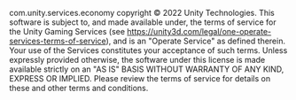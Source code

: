 com.unity.services.economy copyright © 2022 Unity Technologies.
This software is subject to, and made available under, the terms of service for the Unity Gaming Services (see https://unity3d.com/legal/one-operate-services-terms-of-service), and is an "Operate Service" as defined therein.
Your use of the Services constitutes your acceptance of such terms. Unless expressly provided otherwise, the software under this license is made available strictly on an "AS IS" BASIS WITHOUT WARRANTY OF ANY KIND, EXPRESS OR IMPLIED. Please review the terms of service for details on these and other terms and conditions.
